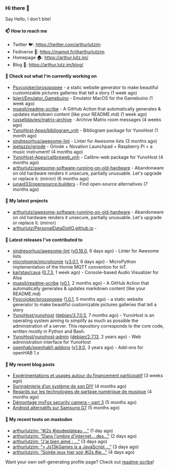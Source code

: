 ### Hi there 👋

Say Hello, I don't bite!

#### 📫 How to reach me

- Twitter 🐦: https://twitter.com/arthurlutzim
- Fediverse 🐘: https://mamot.fr/@arthurlutzim
- Homepage 🏠: https://arthur.lutz.im/
- Blog 📰: https://arthur.lutz.im/blog/

#### 👷 Check out what I'm currently working on

- [Psycojoker/prosopopee](https://github.com/Psycojoker/prosopopee) - a static website generator to make beautiful customizable pictures galleries that tell a story (1 week ago)
- [lpieri/Emulator_Gamebuino](https://github.com/lpieri/Emulator_Gamebuino) - Emulator MacOS for the Gamebuino (1 week ago)
- [muesli/readme-scribe](https://github.com/muesli/readme-scribe) - A GitHub Action that automatically generates &amp; updates markdown content (like your README.md) (1 week ago)
- [russelldavies/matrix-archive](https://github.com/russelldavies/matrix-archive) - Archive Matrix room messages (4 weeks ago)
- [YunoHost-Apps/bibliogram_ynh](https://github.com/YunoHost-Apps/bibliogram_ynh) - Bibliogram package for YunoHost (1 month ago)
- [sindresorhus/awesome-lint](https://github.com/sindresorhus/awesome-lint) - Linter for Awesome lists (3 months ago)
- [jpetazzo/griode](https://github.com/jpetazzo/griode) - Griode &#43; Novation Launchpad &#43; Raspberry Pi = a music instrument! (4 months ago)
- [YunoHost-Apps/calibreweb_ynh](https://github.com/YunoHost-Apps/calibreweb_ynh) - Calibre-web package for YunoHost (4 months ago)
- [arthurlutz/awesome-software-running-on-old-hardware](https://github.com/arthurlutz/awesome-software-running-on-old-hardware) - Abandonware on old hardware renders it unsecure, partially unusuable. Let&#39;s upgrade or replace it. (mirror) (6 months ago)
- [junaid33/opensource.builders](https://github.com/junaid33/opensource.builders) - Find open-source alternatives (7 months ago)

#### 🌱 My latest projects

- [arthurlutz/awesome-software-running-on-old-hardware](https://github.com/arthurlutz/awesome-software-running-on-old-hardware) - Abandonware on old hardware renders it unsecure, partially unusuable. Let&#39;s upgrade or replace it. (mirror)
- [arthurlutz/PersonalDataDotIO.github.io](https://github.com/arthurlutz/PersonalDataDotIO.github.io) - 

#### 🔭 Latest releases I've contributed to

- [sindresorhus/awesome-lint](https://github.com/sindresorhus/awesome-lint) ([v0.16.0](https://github.com/sindresorhus/awesome-lint/releases/tag/v0.16.0), 6 days ago) - Linter for Awesome lists
- [microhomie/microhomie](https://github.com/microhomie/microhomie) ([v3.0.1](https://github.com/microhomie/microhomie/releases/tag/v3.0.1), 6 days ago) - MicroPython implementation of the Homie MQTT convention for IoT.
- [karlstav/cava](https://github.com/karlstav/cava) ([0.7.3](https://github.com/karlstav/cava/releases/tag/0.7.3), 1 week ago) - Console-based Audio Visualizer for Alsa
- [muesli/readme-scribe](https://github.com/muesli/readme-scribe) ([v0.1](https://github.com/muesli/readme-scribe/releases/tag/v0.1), 2 months ago) - A GitHub Action that automatically generates &amp; updates markdown content (like your README.md)
- [Psycojoker/prosopopee](https://github.com/Psycojoker/prosopopee) ([1.0.1](https://github.com/Psycojoker/prosopopee/releases/tag/1.0.1), 5 months ago) - a static website generator to make beautiful customizable pictures galleries that tell a story
- [YunoHost/yunohost](https://github.com/YunoHost/yunohost) ([debian/3.7.0.5](https://github.com/YunoHost/yunohost/releases/tag/debian%2F3.7.0.5), 7 months ago) - YunoHost is an operating system aiming to simplify as much as possible the administration of a server. This repository corresponds to the core code, written mostly in Python and Bash.
- [YunoHost/yunohost-admin](https://github.com/YunoHost/yunohost-admin) ([debian/2.7.13](https://github.com/YunoHost/yunohost-admin/releases/tag/debian%2F2.7.13), 2 years ago) - Web administration interface for YunoHost
- [openhab/openhab1-addons](https://github.com/openhab/openhab1-addons) ([v1.9.0](https://github.com/openhab/openhab1-addons/releases/tag/v1.9.0), 3 years ago) - Add-ons for openHAB 1.x

#### 📜 My recent blog posts

- [Expérimentations et usages autour du financement participatif](https://arthur.lutz.im/blog/2020/09/21/experimentations-et-usages-autour-du-financement-participatif/) (3 weeks ago)
- [Suringénierie d’un système de son DIY](https://arthur.lutz.im/blog/2020/06/01/suringenierie-dun-systeme-de-son-diy/) (4 months ago)
- [Regards sur les technologies de partage numérique de musique](https://arthur.lutz.im/blog/2020/05/23/regards-sur-les-technologies-de-partage-numerique-de-musique/) (4 months ago)
- [Démontage myFox security camera – part 3](https://arthur.lutz.im/blog/2020/04/28/demontage-myfox-security-camera-part-3/) (5 months ago)
- [Android alternatifs sur Samsung G7](https://arthur.lutz.im/blog/2020/04/26/android-alternatifs-sur-samsung-g7/) (5 months ago)

#### 🐘 My recent toots on mastodon

- [arthurlutzim: “#j2s #jeudeplateau …”](https://mamot.fr/@arthurlutzim/105049668250284565) (1 day ago)
- [arthurlutzim: “Dans l&#39;ombre d&#39;internet... des…”](https://mamot.fr/@arthurlutzim/105046640844103427) (2 days ago)
- [arthurlutzim: “J&#39;ai bien aimé : …”](https://mamot.fr/@arthurlutzim/105040934928147301) (3 days ago)
- [arthurlutzim: “&gt; Js13kGames is a JavaScript  …”](https://mamot.fr/@arthurlutzim/105040929577779379) (3 days ago)
- [arthurlutzim: “Soirée jeux hier soir #j2s #je…”](https://mamot.fr/@arthurlutzim/105032025190322635) (4 days ago)

Want your own self-generating profile page? Check out [readme-scribe](https://github.com/muesli/readme-scribe)!
